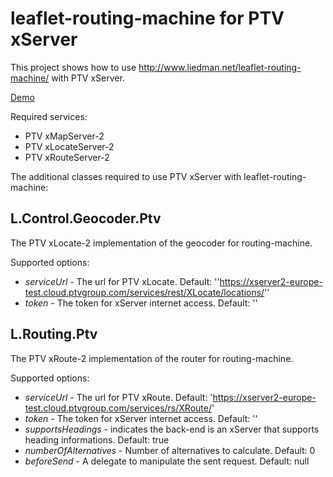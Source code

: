 # leaflet-routing-machine for PTV xServer
This project shows how to use http://www.liedman.net/leaflet-routing-machine/ with PTV xServer.

[Demo](https://ptv-logistics.github.io/xserverjs/premium-samples/lrm-xserver/xserver-2/)

Required services:

* PTV xMapServer-2
* PTV xLocateServer-2
* PTV xRouteServer-2

The additional classes required to use PTV xServer with leaflet-routing-machine:

## L.Control.Geocoder.Ptv
The PTV xLocate-2 implementation of the geocoder for routing-machine.

Supported options:
* *serviceUrl* - The url for PTV xLocate. Default: ''https://xserver2-europe-test.cloud.ptvgroup.com/services/rest/XLocate/locations/''
* *token* - The token for xServer internet access. Default: ''

## L.Routing.Ptv
The PTV xRoute-2 implementation of the router for routing-machine.

Supported options:
* *serviceUrl* - The url for PTV xRoute. Default: 'https://xserver2-europe-test.cloud.ptvgroup.com/services/rs/XRoute/'
* *token* - The token for xServer internet access. Default: ''
* *supportsHeadings* - indicates the back-end is an xServer that supports heading informations. Default: true
* *numberOfAlternatives* - Number of alternatives to calculate. Default: 0
* *beforeSend* - A delegate to manipulate the sent request. Default: null
